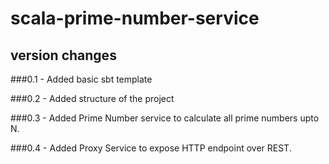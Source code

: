 # scala-prime-number-service

## version changes

###0.1 - Added basic sbt template

###0.2 - Added structure of the project

###0.3 - Added Prime Number service to calculate all prime numbers upto N.

###0.4 - Added Proxy Service to expose HTTP endpoint over REST.